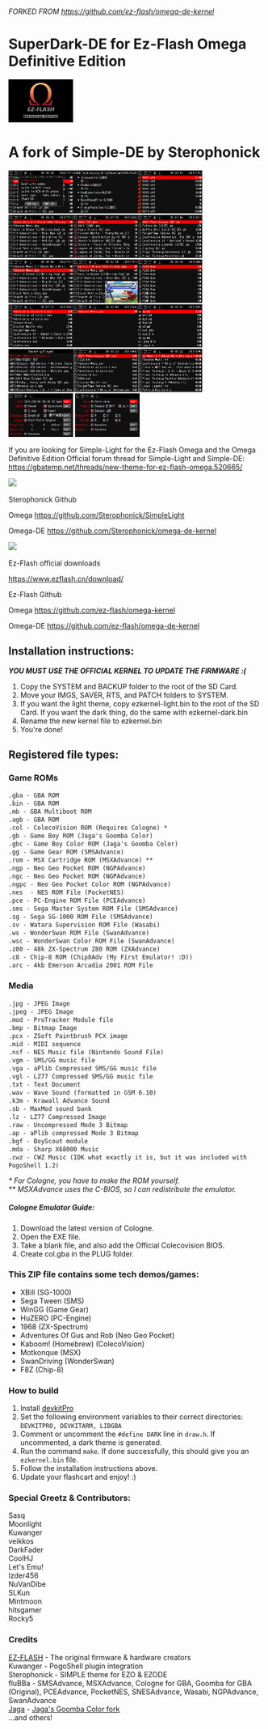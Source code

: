 ###### FORKED FROM https://github.com/ez-flash/omega-de-kernel

# SuperDark-DE for Ez-Flash Omega Definitive Edition

<img src="https://github.com/f3bandit/SuperDark-Omega-DE/blob/main/screenshots/SPLASH.png" width="128"/>

# A fork of Simple-DE by Sterophonick
<img src="https://github.com/f3bandit/SuperDark-Omega-DE/blob/main/screenshots/Cart_Boot_Option.png" width="128"/><img src="https://github.com/f3bandit/SuperDark-Omega-DE/blob/main/screenshots/Cheat_List.png" width="128"/><img src="https://github.com/f3bandit/SuperDark-Omega-DE/blob/main/screenshots/Cheats_icon.png" width="128"/>
<img src="https://github.com/f3bandit/SuperDark-Omega-DE/blob/main/screenshots/GBA_Icon.png" width="128"/><img src="https://github.com/f3bandit/SuperDark-Omega-DE/blob/main/screenshots/GBC_Icon.png" width="128"/><img src="https://github.com/f3bandit/SuperDark-Omega-DE/blob/main/screenshots/GB_Icon.png" width="128"/>
<img src="https://github.com/f3bandit/SuperDark-Omega-DE/blob/main/screenshots/Game_List_Title_Image_OFF.png" width="128"/><img src="https://github.com/f3bandit/SuperDark-Omega-DE/blob/main/screenshots/Game_List_Title_Image_ON.png" width="128"/><img src="https://github.com/f3bandit/SuperDark-Omega-DE/blob/main/screenshots/Image_Icon.png" width="128"/>
<img src="https://github.com/f3bandit/SuperDark-Omega-DE/blob/main/screenshots/NES_Icon.png" width="128"/><img src="https://github.com/f3bandit/SuperDark-Omega-DE/blob/main/screenshots/NOR%20Flash.png" width="128"/><img src="https://github.com/f3bandit/SuperDark-Omega-DE/blob/main/screenshots/Plugin_Icon.png" width="128"/>
<img src="https://github.com/f3bandit/SuperDark-Omega-DE/blob/main/screenshots/Recent_List.png" width="128"/><img src="https://github.com/f3bandit/SuperDark-Omega-DE/blob/main/screenshots/Save_Icon_ESV.png" width="128"/><img src="https://github.com/f3bandit/SuperDark-Omega-DE/blob/main/screenshots/Save_Icon_RTS.png" width="128"/>
<img src="https://github.com/f3bandit/SuperDark-Omega-DE/blob/main/screenshots/Settings_A.png" width="128"/>
<img src="https://github.com/f3bandit/SuperDark-Omega-DE/blob/main/screenshots/Settings_B.png" width="128"/>

If you are looking for Simple-Light for the Ez-Flash Omega and the Omega Definitive Edition
Official forum thread for Simple-Light and Simple-DE:
https://gbatemp.net/threads/new-theme-for-ez-flash-omega.520665/

<img src="https://gbatemp.net/attachments/457315-1-png.459658" width="128"/>


Sterophonick Github

Omega 
https://github.com/Sterophonick/SimpleLight

Omega-DE
https://github.com/Sterophonick/omega-de-kernel

<img src="https://gbatemp.net/attachments/14646-1-png.459659" width="128"/>

Ez-Flash official downloads

https://www.ezflash.cn/download/

Ez-Flash Github

Omega
https://github.com/ez-flash/omega-kernel

Omega-DE
https://github.com/ez-flash/omega-de-kernel




## Installation instructions:


_**YOU MUST USE THE OFFICIAL KERNEL TO UPDATE THE FIRMWARE :(**_

1. Copy the SYSTEM and BACKUP folder to the root of the SD Card.
2. Move your IMGS, SAVER, RTS, and PATCH folders to SYSTEM.
3. If you want the light theme, copy ezkernel-light.bin to the root of the SD Card. If you want the dark thing, do the same with ezkernel-dark.bin
4. Rename the new kernel file to ezkernel.bin
5. You're done!

## Registered file types:
### Game ROMs
    .gba - GBA ROM
    .bin - GBA ROM
    .mb - GBA Multiboot ROM
    .agb - GBA ROM
    .col - ColecoVision ROM (Requires Cologne) *
    .gb - Game Boy ROM (Jaga's Goomba Color)
    .gbc - Game Boy Color ROM (Jaga's Goomba Color)
    .gg - Game Gear ROM (SMSAdvance)
    .rom - MSX Cartridge ROM (MSXAdvance) **
    .ngp - Neo Geo Pocket ROM (NGPAdvance)
    .ngc - Neo Geo Pocket ROM (NGPAdvance)
    .ngpc - Neo Geo Pocket Color ROM (NGPAdvance)
    .nes  - NES ROM File (PocketNES)
    .pce - PC-Engine ROM File (PCEAdvance)
    .sms - Sega Master System ROM File (SMSAdvance)
    .sg - Sega SG-1000 ROM File (SMSAdvance)
    .sv - Watara Supervision ROM File (Wasabi)
    .ws - WonderSwan ROM File (SwanAdvance)
    .wsc - WonderSwan Color ROM File (SwanAdvance)
    .z80 - 48k ZX-Spectrum Z80 ROM (ZXAdvance)
    .c8 - Chip-8 ROM (Chip8Adv (My First Emulator! :D))
    .arc - 4kb Emerson Arcadia 2001 ROM File

### Media
    .jpg - JPEG Image
    .jpeg - JPEG Image
    .mod - ProTracker Module file
    .bmp - Bitmap Image
    .pcx - ZSoft Paintbrush PCX image
    .mid - MIDI sequence
    .nsf - NES Music file (Nintendo Sound File)
    .vgm - SMS/GG music file
    .vga - aPlib Compressed SMS/GG music file
    .vgl - LZ77 Compressed SMS/GG music file
    .txt - Text Document
    .wav - Wave Sound (formatted in GSM 6.10)
    .k3m - Krawall Advance Sound
    .sb - MaxMod sound bank
    .lz - LZ77 Compressed Image
    .raw - Uncompressed Mode 3 Bitmap
    .ap - aPlib compressed Mode 3 Bitmap
    .bgf - BoyScout module
    .mda - Sharp X68000 Music
    .cwz - CWZ Music (IDK what exactly it is, but it was included with PogoShell 1.2)

*\* For Cologne, you have to make the ROM yourself.*\
*\*\* MSXAdvance uses the C-BIOS, so I can redistribute the emulator.*

##### Cologne Emulator Guide:
1. Download the latest version of Cologne.
2. Open the EXE file.
3. Take a blank file, and also add the Official Colecovision BIOS.
4. Create col.gba in the PLUG folder.

### This ZIP file contains some tech demos/games:
* XBill (SG-1000)
* Sega Tween (SMS)
* WinGG (Game Gear)
* HuZERO (PC-Engine)
* 1968 (ZX-Spectrum)
* Adventures Of Gus and Rob (Neo Geo Pocket)
* Kaboom! (Homebrew) (ColecoVision)
* Motkonque (MSX)
* SwanDriving (WonderSwan)
* F8Z (Chip-8)

### How to build 
1. Install [devkitPro](https://devkitpro.org/)
2. Set the following environment variables to their correct directories: `DEVKITPRO, DEVKITARM, LIBGBA`
3. Comment or uncomment the `#define DARK` line in `draw.h`. If uncommented, a dark theme is generated.
4. Run the command `make`. If done successfully, this should give you an `ezkernel.bin` file.
5. Follow the installation instructions above.
4. Update your flashcart and enjoy! :)

### Special Greetz & Contributors:
Sasq\
Moonlight\
Kuwanger\
veikkos\
DarkFader\
CoolHJ\
Let's Emu!\
Izder456\
NuVanDibe\
SLKun\
Mintmoon\
hitsgamer\
Rocky5

### Credits
[EZ-FLASH](https://www.ezflash.cn/) - The original firmware & hardware creators\
Kuwanger - PogoShell plugin integration\
Sterophonick - SIMPLE theme for EZO & EZODE\
fluBBa - SMSAdvance, MSXAdvance, Cologne for GBA, Goomba for GBA (Original), PCEAdvance, PocketNES, SNESAdvance, Wasabi, NGPAdvance, SwanAdvance\
[Jaga](https://github.com/EvilJagaGenius) - [Jaga's Goomba Color fork](https://github.com/EvilJagaGenius/jagoombacolor)\
...and others!
